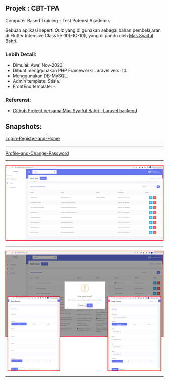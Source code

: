 ## Projek : CBT-TPA
Computer Based Training - Test Potensi Akademik 

Sebuah aplikasi seperti Quiz yang di gunakan sebagai bahan pembelajaran di Flutter Intensive Class ke-10(FIC-10), yang di pandu oleh [Mas Syaiful Bahri](https://github.com/bahrie127). 

### Lebih Detail:
- Dimulai: Awal Nov-2023
- Dibuat menggunakan PHP Framework: Laravel versi 10.
- Menggunakan DB-MySQL.
- Admin template: Stisla.
- FrontEnd template: -.

### Referensi:
- [Github Project bersama Mas Syaiful Bahri--Laravel backend](https://github.com/bahrie127/laravel-cbt-backend)

## Snapshots:
[Login-Register-and-Home](public/assets/images/snapshot/01-Login-Register-and-Home.png)
<hr>

[Profile-and-Change-Password](public/assets/images/snapshot/02-Profile-and-Change-Password.png)
<hr>

![User-List-CRUD-and-Search-Function](public/assets/images/snapshot/03-User-List-CRUD-and-Search-Function.png)
<hr>

![Bank-Soal-List-CRUD-and-Search-Function](public/assets/images/snapshot/04-Bank-Soal-List-CRUD-and-Search-Function.png)
<hr>
